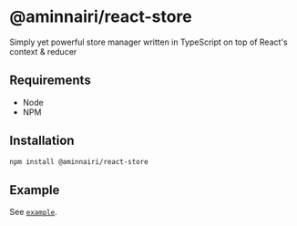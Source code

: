 # @aminnairi/react-store

Simply yet powerful store manager written in TypeScript on top of React's context & reducer

## Requirements

- Node
- NPM

## Installation

```bash
npm install @aminnairi/react-store
```

## Example

See [`example`](./example).